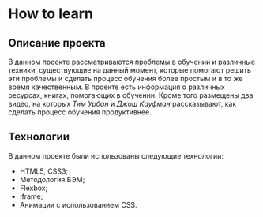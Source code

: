# How to learn
## Описание проекта
В данном проекте рассматриваются проблемы в обучении и различные техники, существующие на данный момент, которые помогают решить эти проблемы и сделать процесс обучения более простым и в то же время качественным. В проекте есть информация о различных ресурсах, книгах, помогающих в обучении. Кроме того размещены два видео, на которых *Тим Урбан* и *Джош Кауфман* рассказывают, как сделать процесс обучения продуктивнее.
## Технологии
В данном проекте были использованы следующие технологии:
* HTML5, CSS3;
* Методология БЭМ;
* Flexbox;
* iframe;
* Анимации с использованием CSS.
